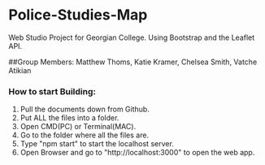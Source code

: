 # Police-Studies-Map
Web Studio Project for Georgian College. Using Bootstrap and the Leaflet API.

##Group Members:
  Matthew Thoms, Katie Kramer, Chelsea Smith, Vatche Atikian

### How to start Building:
1. Pull the documents down from Github.
2. Put ALL the files into a folder.
3. Open CMD(PC) or Terminal(MAC).
4. Go to the folder where all the files are.
5. Type "npm start" to start the localhost server.
6. Open Browser and go to "http://localhost:3000" to open the web app.
